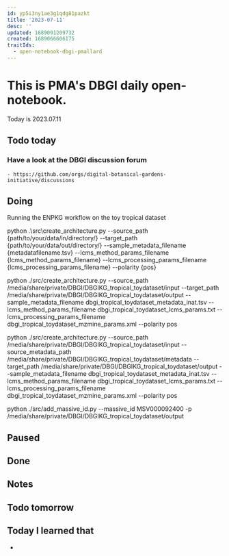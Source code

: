 ```yaml
---
id: yp5i3ny1ae3g1qdg81pazkt
title: '2023-07-11'
desc: ''
updated: 1689091209732
created: 1689066606175
traitIds:
  - open-notebook-dbgi-pmallard
---
```



# This is PMA's DBGI daily open-notebook.

Today is 2023.07.11

## Todo today

### Have a look at the DBGI discussion forum
    - https://github.com/orgs/digital-botanical-gardens-initiative/discussions
###
###

## Doing

Running the ENPKG workflow on the toy tropical dataset


python .\src\create_architecture.py --source_path {path/to/your/data/in/directory/} --target_path {path/to/your/data/out/directory/}  --sample_metadata_filename {metadatafilename.tsv} --lcms_method_params_filename {lcms_method_params_filename}
--lcms_processing_params_filename {lcms_processing_params_filename} --polarity {pos}


python ./src/create_architecture.py --source_path /media/share/private/DBGI/DBGIKG_tropical_toydataset/input --target_path /media/share/private/DBGI/DBGIKG_tropical_toydataset/output  --sample_metadata_filename dbgi_tropical_toydataset_metadata_inat.tsv --lcms_method_params_filename dbgi_tropical_toydataset_lcms_params.txt --lcms_processing_params_filename dbgi_tropical_toydataset_mzmine_params.xml --polarity pos

python ./src/create_architecture.py --source_path /media/share/private/DBGI/DBGIKG_tropical_toydataset/input --source_metadata_path /media/share/private/DBGI/DBGIKG_tropical_toydataset/metadata --target_path /media/share/private/DBGI/DBGIKG_tropical_toydataset/output  --sample_metadata_filename dbgi_tropical_toydataset_metadata_inat.tsv --lcms_method_params_filename dbgi_tropical_toydataset_lcms_params.txt --lcms_processing_params_filename dbgi_tropical_toydataset_mzmine_params.xml --polarity pos


python ./src/add_massive_id.py --massive_id MSV000092400 -p /media/share/private/DBGI/DBGIKG_tropical_toydataset/output


## Paused

## Done

## Notes

## Todo tomorrow

###
###
###


## Today I learned that

-